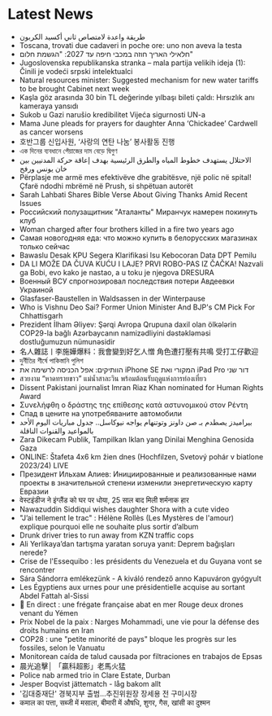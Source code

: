 # Latest News
-  طريقة واعدة لامتصاص ثاني أكسيد الكربون
-  Toscana, trovati due cadaveri in poche ore: uno non aveva la testa
-  חלאילי האריך חוזה במכבי חיפה עד 2027: "הגשמת חלום"
-  Jugoslovenska republikanska stranka – mala partiјa velikih ideјa (1): Činili јe vodeći srpski intelektualci
-  Natural resources minister: Suggested mechanism for new water tariffs to be brought Cabinet next week
-  Kaşla göz arasında 30 bin TL değerinde yılbaşı bileti çaldı: Hırsızlık anı kameraya yansıdı
-  Sukob u Gazi narušio kredibilitet Vijeća sigurnosti UN-a
-  Mama June pleads for prayers for daughter Anna ‘Chickadee’ Cardwell as cancer worsens
-  호반그룹 신입사원, ‘사랑의 연탄 나눔’ 봉사활동 진행
-  এক দিনের ব্যবধানে পেঁয়াজের দাম বেড়ে দ্বিগুণ
-  الاحتلال يستهدف خطوط المياه والطرق الرئيسية بهدف إعاقة حركة المدنيين بين خان يونس ورفح
-  Përplasje me armë mes efektivëve dhe grabitësve, një polic në spital! Çfarë ndodhi mbrëmë në Prush, si shpëtuan autorët
-  Sarah Lahbati Shares Bible Verse About Giving Thanks Amid Recent Issues
-  Российский полузащитник "Аталанты" Миранчук намерен покинуть клуб
-  Woman charged after four brothers killed in a fire two years ago
-  Самая новогодняя еда: что можно купить в белорусских магазинах только сейчас
-  Bawaslu Desak KPU Segera Klarifikasi Isu Kebocoran Data DPT Pemilu
-  DA LI MOŽE DA ČUVA KUĆU I LAJE? PRVI ROBO-PAS IZ ČAČKA! Nazvali ga Bobi, evo kako je nastao, a u toku je njegova DRESURA
-  Военный ВСУ спрогнозировал последствия потери Авдеевки Украиной
-  Glasfaser-Baustellen in Waldsassen in der Winterpause
-  Who is Vishnu Deo Sai? Former Union Minister And BJP's CM Pick For Chhattisgarh
-  Prezident İlham Əliyev: Şərqi Avropa Qrupuna daxil olan ölkələrin COP29-la bağlı Azərbaycanın namizədliyini dəstəkləməsi dostluğumuzun nümunəsidir
-  名人雜誌丨李施嬅爆料：我會變到好乞人憎 角色遭打壓有共鳴 受打工仔歡迎
-  দুর্নীতির শীর্ষে পাকিস্তানি পুলিশ
-  הוותיקים: אפל הכניסה לרשימה את iPhone SE המקורי ואת iPad Pro דור שני
-  สวยงาม “หาดทรายขาว” แม่น้ำสาละวิน พร้อมต้อนรับฤดูแห่งการท่องเที่ยว
-  Dissent Pakistani journalist Imran Riaz Khan nominated for Human Rights Award
-  Συνελήφθη ο δράστης της επίθεσης κατά αστυνομικού στον Ρέντη
-  Спад в цените на употребяваните автомобили
-  بيراميدز يصطدم بـ صن داونز وتوتنهام يواجه نيوكاسل.. جدول مباريات اليوم الأحد بالمواعيد والقنوات الناقلة
-  Zara Dikecam Publik, Tampilkan Iklan yang Dinilai Menghina Genosida Gaza
-  ONLINE: Štafeta 4x6 km žien dnes (Hochfilzen, Svetový pohár v biatlone 2023/24) LIVE
-  Президент Ильхам Алиев: Инициированные и реализованные нами проекты в значительной степени изменили энергетическую карту Евразии
-  वेस्टइंडीज ने इंग्लैंड को घर पर धोया, 25 साल बाद मिली शर्मनाक हार
-  Nawazuddin Siddiqui wishes daughter Shora with a cute video
-  "J’ai tellement le trac" : Hélène Rollès (Les Mystères de l'amour) explique pourquoi elle ne souhaite plus sortir d’album
-  Drunk driver tries to run away from KZN traffic cops
-  Ali Yerlikaya’dan tartışma yaratan soruya yanıt: Deprem bağışları nerede?
-  Crise de l'Essequibo : les présidents du Venezuela et du Guyana vont se rencontrer
-  Sára Sándorra emlékezünk - A kiváló rendező anno Kapuváron gyógyult
-  Les Égyptiens aux urnes pour une présidentielle acquise au sortant Abdel Fattah al-Sissi
-  🔴 En direct : une frégate française abat en mer Rouge deux drones venant du Yémen
-  Prix Nobel de la paix : Narges Mohammadi, une vie pour la défense des droits humains en Iran
-  COP28 : une "petite minorité de pays" bloque les progrès sur les fossiles, selon le Vanuatu
-  Monitorean caída de talud causada por filtraciones en trabajos de Epsas
-  晨光追擊│ 「贏科超影」老馬火猛
-  Police nab armed trio in Clare Estate, Durban
-  Jesper Boqvist jättematch - låg bakom allt
-  '김대중재단' 경북지부 출범...추진위원장 장세용 전 구미시장
-  कमाल का पत्ता, सब्जी में मसाला, बीमारी में औषधि, शुगर, गैस, खांसी का दुश्मन
